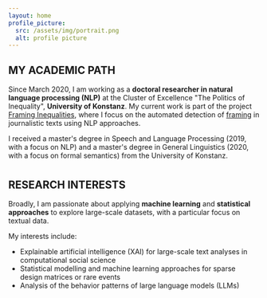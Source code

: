 ```yaml
---
layout: home
profile_picture:
  src: /assets/img/portrait.png
  alt: profile picture
---
```


<h2 class="page-heading">MY ACADEMIC PATH</h2>
<p>Since March 2020, I am working as a <b>doctoral researcher in natural language processing (NLP)</b> at the Cluster of Excellence "The Politics of Inequality", 
<b>University of Konstanz</b>. My current work is part of the project <a href="https://www.exc.uni-konstanz.de/en/inequality/research/projects/framing-inequalities/" target="_blank" rel="noopener noreferrer">Framing Inequalities</a>, 
where I focus on the automated detection of <a href="https://en.wikipedia.org/wiki/Framing_(social_sciences)" target="_blank" rel="noopener noreferrer">framing</a> in journalistic texts using NLP approaches.</p>

<p style="margin-bottom:1cm;">I received a master's degree in Speech and Language Processing (2019, with a focus on NLP) and a master's degree
in General Linguistics (2020, with a focus on formal semantics) from the University of Konstanz.</p>


<h2 class="page-heading">RESEARCH INTERESTS</h2>
<p>Broadly, I am passionate about applying <b>machine learning</b> and <b>statistical approaches</b> to explore large-scale datasets, with a particular focus on textual data. 

My interests include:
<ul>
  <li>Explainable artificial intelligence (XAI) for large-scale text analyses in computational social science</li>
  <li>Statistical modelling and machine learning approaches for sparse design matrices or rare events</li>
  <li>Analysis of the behavior patterns of large language models (LLMs)</li>
</ul>

